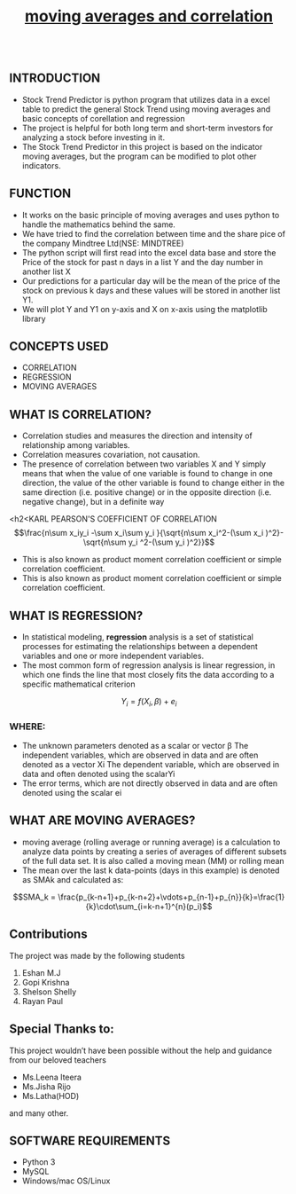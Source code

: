 <h1 align="center"><u>moving averages and correlation</u></h1>
<br>
<br>
<h2>INTRODUCTION</h2>
<ul>
<li>Stock Trend Predictor is python program that utilizes data in a excel table to predict the general Stock Trend using moving averages and basic concepts of corellation and regression
<li>The project is helpful for both long term and short-term investors for analyzing a stock before investing in it.
<li>The Stock Trend Predictor in this project is based on the indicator moving averages, but the program can be modified to plot other indicators.
</ul>

<h2>FUNCTION</h2>
<ul>
<li>It works on the basic principle of moving averages and uses python to handle the mathematics behind the same.
<li>We have tried to find the correlation between time and the share pice of the company Mindtree Ltd(NSE: MINDTREE)
<li>The python script will first read into the excel data base and store the Price of the stock for past n days in a list Y and the day number in another list X
<li>Our predictions for a particular day will be the mean of the price of the stock on previous k days and these values will be stored in another list Y1.
<li>We will plot Y and Y1 on y-axis and X on x-axis using the matplotlib library
</ul>

<h2>CONCEPTS USED</h2>
<ul>
<li>CORRELATION
<li>REGRESSION
<li>MOVING AVERAGES
</ul>

<h2>WHAT IS CORRELATION?</h2>
<ul>
<li>Correlation studies and measures the direction and intensity of relationship among variables.
<li>Correlation measures covariation, not causation.
<li>The presence of correlation between two variables X and Y simply means that when the value of one
variable is found to change in one direction, the value of the other variable is found to change either
in the same direction (i.e. positive change) or in the opposite direction (i.e. negative change), but in a
definite way
</ul>

<h2<KARL PEARSON'S COEFFICIENT OF CORRELATION</h2>
$$\frac{n\sum x_iy_i -\sum x_i\sum y_i }{\sqrt{n\sum x_i^2-(\sum x_i )^2}-\sqrt{n\sum y_i ^2-(\sum y_i )^2}}$$
<ul>
<li>This is also known as product
moment correlation coefficient
or simple correlation
coefficient.
<li>This is also known as product
moment correlation coefficient
or simple correlation
coefficient.
</ul>

<h2>WHAT IS REGRESSION?</h2>
<ul>
<li>In statistical modeling, <b>regression</b> analysis is a set of statistical processes for estimating the
relationships between a dependent variables and one or more independent variables.
<li>The most common form of regression analysis is linear regression, in which one finds the
line that most closely fits the data according to a specific mathematical criterion
</ul>

$$Y_i = f(X_i,\beta)+e_i$$

<h3>WHERE:</h3>
<ul>
<li>The unknown parameters denoted as
a scalar or vector β
The independent variables, which are observed
in data and are often denoted as a vector Xi
The dependent variable, which are observed in
data and often denoted using the scalarYi
<li>The error terms, which are not directly
observed in data and are often denoted using
the scalar ei
</ul>

<h2>WHAT ARE MOVING AVERAGES?</h2>
<ul>
<li>moving average (rolling average or running average) is a calculation to analyze data points by
creating a series of averages of different subsets of the full data set. It is also called a moving
mean (MM) or rolling mean
<li>The mean over the last k data-points (days in this example) is denoted as SMAk and
calculated as:
</ul>

$$SMA_k = \frac{p_{k-n+1}+p_{k-n+2}+\vdots+p_{n-1}+p_{n}}{k}=\frac{1}{k}\cdot\sum_{i=k-n+1}^{n}(p_i)$$

<h2>Contributions</h2>
The project was made by the following students</b>
<ol>
<li>Eshan M.J
<li>Gopi Krishna
<li>Shelson Shelly
<li>Rayan Paul
</ol>
 
 <h2>Special Thanks to:</h2>
 This project wouldn’t have been possible
without the help and guidance from our
beloved teachers 
 <ul>
 <li>Ms.Leena Iteera
 <li>Ms.Jisha Rijo 
  <li>Ms.Latha(HOD)
 </ul>
 and many other.
<h2>SOFTWARE REQUIREMENTS</h2>
<ul>
<li>Python 3
<li>MySQL
<li>Windows/mac OS/Linux
</ul>
